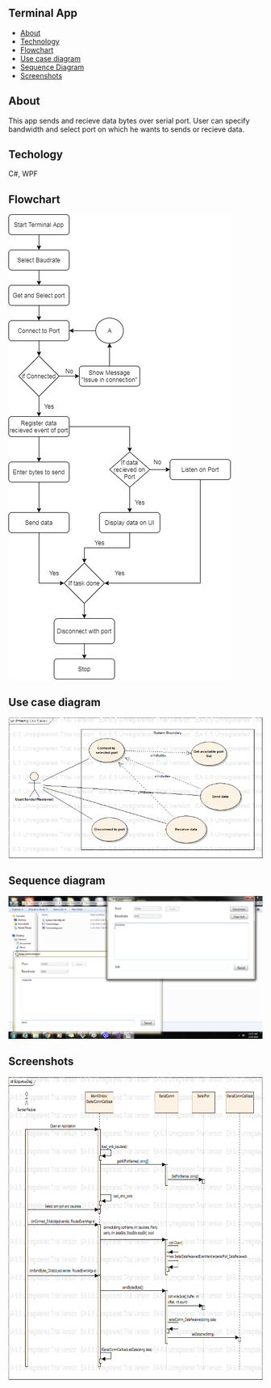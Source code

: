 ## Terminal App

* [About](#about)
* [Technology](#technology)
* [Flowchart](#flowchart)
* [Use case diagram](#use-case-diagram)
* [Sequence Diagram](#sequence-diagram)
* [Screenshots](#screenshots)

## About

This app sends and recieve data bytes over serial port.
User can specify bandwidth and select port on which he wants to sends or recieve data.

## Techology

C#, WPF
<br>

## Flowchart

<img src="https://raw.githubusercontent.com/SapnaPanjabi/Projects/master/Documentation/TerminalApp%20Flowchart.jpg">
<br>

## Use case diagram

<img src="https://raw.githubusercontent.com/SapnaPanjabi/Projects/master/Documentation/UseCaseDiag.bmp">
<br>

## Sequence diagram

<img src="https://raw.githubusercontent.com/SapnaPanjabi/Projects/master/Documentation/final%20output.png">
<br>

## Screenshots

<img height = "600" width ="1024" src="https://raw.githubusercontent.com/SapnaPanjabi/Projects/master/Documentation/SequenceDiag.bmp">
